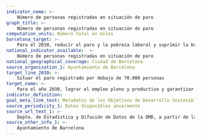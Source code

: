 ```yaml
---
indicator_name: >-
    Número de personas registradas en situación de paro
graph_title: >-
    Número de personas registradas en situación de paro
computation_units: Número total en miles
barcelona_target: >-
    Para el 2030, reducir el paro y la pobreza laboral y suprimir la brecha salarial de género, con un esfuerzo redoblado por la inclusión laboral de las personas con discapacidad
national_indicator_available:  >-
    Número de personas registradas en situación de paro
national_geographical_coverage: Ciudad de Barcelona
source_organisation_1: Ayuntamiento de Barcelona
target_line_2030: >-
    Situar el paro registrado por debajo de 70.000 personas
target_name: >-
    Para el año 2030, lograr el empleo pleno y productivo y garantizar un trabajo decente para todos los hombres y las mujeres, incluidas las personas jóvenes y las personas con discapacidad, así como la igualdad de remuneración por trabajo de igual valor
indicator_definition:
goal_meta_link_text: Metadatos de los Objetivos de Desarrollo Sostenible de las Naciones Unidas (pdf 894kB)
source_periodicity_1: Datos disponibles anualmente
source_url_text_1: >-
    Depto. de Estadística y Difusión de Datos de la OMD, a partir de la Encuesta de Población Activa
source_other_info_1: >-
    Ayuntamiento de Barcelona
---
```

